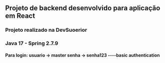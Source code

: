 ## Projeto de backend desenvolvido para aplicação em React
### Projeto realizado na DevSuoerior
### Java 17 - Spring 2.7.9
#### Para login: usuario -> master senha -> senha123  ----basic authentication
